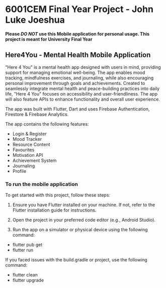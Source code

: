 #  6001CEM Final Year Project - John Luke Joeshua

**Please _DO NOT_ use this Mobile application for personal usage. This project is meant for University Final Year**

## Here4You - Mental Health Mobile Application

"Here 4 You" is a mental health app designed with users in mind, providing support for managing emotional well-being.
The app enables mood tracking, mindfulness exercises, and journaling, while also encouraging personal improvement through goals and achievements.
Created to seamlessly integrate mental health and peace-building practices into daily life, "Here 4 You" focuses on accessibility and user-friendliness. 
The app will also feature APIs to enhance functionality and overall user experience.



The app was built with Flutter, Dart and uses Firebase Authentication, Firestore & Firebase Analytics.

The app contains the following features:

- Login & Register
- Mood Tracker
- Resource Content
- Favourites
- Motivation API
- Achievement System
- Journaling
- Profile

### To run the mobile application

To get started with this project, follow these steps:

1. Ensure you have Flutter installed on your machine. If not, refer to the Flutter installation guide for instructions.

2. Open the project in your preferred code editor (e.g., Android Studio).

3. Run the app on a simulator or physical device using the following command:

- flutter pub get
- flutter run

If you faced issues with the build.gradle or project, use the following command:
- flutter clean
- flutter upgrade
